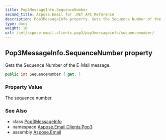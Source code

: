 ```yaml
---
title: Pop3MessageInfo.SequenceNumber
second_title: Aspose.Email for .NET API Reference
description: Pop3MessageInfo property. Gets the Sequence Number of the EMail message
type: docs
weight: 10
url: /net/aspose.email.clients.pop3/pop3messageinfo/sequencenumber/
---
```

## Pop3MessageInfo.SequenceNumber property

Gets the Sequence Number of the E-Mail message.

```csharp
public int SequenceNumber { get; }
```

### Property Value

The sequence number.

### See Also

* class [Pop3MessageInfo](../)
* namespace [Aspose.Email.Clients.Pop3](../../pop3messageinfo/)
* assembly [Aspose.Email](../../../)


